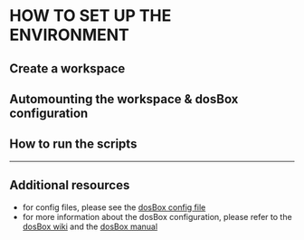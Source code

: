 # HOW TO SET UP THE ENVIRONMENT
## Create a workspace
## Automounting the workspace & dosBox configuration
## How to run the scripts

---
## Additional resources

- for config files, please see the [dosBox config file](https://github.com/AppleBoiy/dotfiles/tree/master/config/dosBox)
- for more information about the dosBox configuration, please refer to the [dosBox wiki](https://www.dosbox.com/wiki/Main_Page) and the [dosBox manual](https://www.dosbox.com/DOSBoxManual.html)
